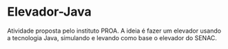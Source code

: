 # Elevador-Java
Atividade proposta pelo instituto PROA. A ideia é fazer um elevador usando a tecnologia Java, simulando e levando como base o elevador do SENAC.
